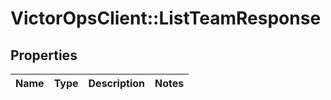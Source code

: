 # VictorOpsClient::ListTeamResponse

## Properties

| Name | Type | Description | Notes |
| ---- | ---- | ----------- | ----- |
